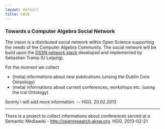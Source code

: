 ```yaml
---
layout: default
title: CASN
---
```


### Towards a Computer Algebra Social Network

The vision is a distributed social network within Open Science supporting the needs of the Computer Algebra Community. The social network will be build upon the [DSSN network stack](http://aksw.org/Projects/DSSN.html) developed and implemented by Sebastian Tramp (U Leipzig).

For the moment we collect

-   (meta) informations about new publications (unsing the Dublin Core Ontyology)
-   (meta) informations about current conferences, workshops etc. (using the ical Ontology)

Soonly I will add more information. -- HGG, 20.02.2013

* * * * *

There is a project to collect informations about conferences served at a Semantic Mediawiki - <http://openresearch.aksw.org>. HGG, 2013-02-21
